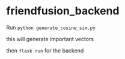 # friendfusion_backend

Run ``python generate_cosine_sim.py``

this will generate important vectors 

then ``flask run`` 
for the backend

